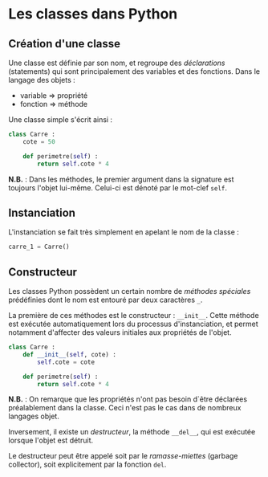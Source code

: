 # Les classes dans Python

## Création d'une classe

Une classe est définie par son nom, et regroupe des _déclarations_ (statements) qui sont principalement des variables et des fonctions. Dans le langage des objets :

* variable => propriété
* fonction => méthode

Une classe simple s'écrit ainsi :

```python
class Carre :
    cote = 50

    def perimetre(self) :
        return self.cote * 4
 ```

__N.B.__ : Dans les méthodes, le premier argument dans la signature est toujours l'objet lui-même. Celui-ci est dénoté par le mot-clef `self`.

## Instanciation

L'instanciation se fait très simplement en apelant le nom de la classe :

```python
carre_1 = Carre()
```

## Constructeur

Les classes Python possèdent un certain nombre de _méthodes spéciales_ prédéfinies dont le nom est entouré par deux caractères `_`.

La première de ces méthodes est le constructeur : `__init__`. Cette méthode est exécutée automatiquement lors du processus d'instanciation, et permet notamment d'affecter des valeurs initiales aux propriétés de l'objet.

```python
class Carre :
    def __init__(self, cote) :
        self.cote = cote

    def perimetre(self) :
        return self.cote * 4
```

__N.B.__ : On remarque que les propriétés n'ont pas besoin d`être déclarées préalablement dans la classe. Ceci n'est pas le cas dans de nombreux langages objet.

Inversement, il existe un _destructeur_, la méthode `__del__`, qui est exécutée lorsque l'objet est détruit.

Le destructeur peut être appelé soit par le _ramasse-miettes_ (garbage collector), soit explicitement par la fonction `del`.





